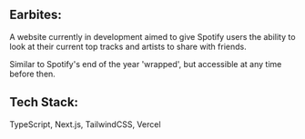 ## Earbites:

A website currently in development aimed to give Spotify users the ability to look at their current top tracks and artists to share with friends.

Similar to Spotify's end of the year 'wrapped', but accessible at any time before then.

## Tech Stack:
TypeScript, Next.js, TailwindCSS, Vercel
